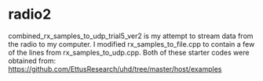 # radio2

combined_rx_samples_to_udp_trial5_ver2 is my attempt to stream data from the radio to my computer. 
I modified rx_samples_to_file.cpp to contain a few of the lines from rx_samples_to_udp.cpp. 
Both of these starter codes were obtained from: https://github.com/EttusResearch/uhd/tree/master/host/examples
